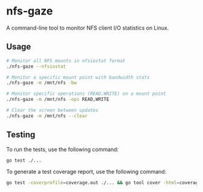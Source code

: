 # nfs-gaze

A command-line tool to monitor NFS client I/O statistics on Linux.

## Usage

```bash
# Monitor all NFS mounts in nfsiostat format
./nfs-gaze --nfsiostat

# Monitor a specific mount point with bandwidth stats
./nfs-gaze -m /mnt/nfs -bw

# Monitor specific operations (READ,WRITE) on a mount point
./nfs-gaze -m /mnt/nfs -ops READ,WRITE

# Clear the screen between updates
./nfs-gaze -m /mnt/nfs --clear
```

## Testing

To run the tests, use the following command:

```bash
go test ./...
```

To generate a test coverage report, use the following command:

```bash
go test -coverprofile=coverage.out ./... && go tool cover -html=coverage.out
```